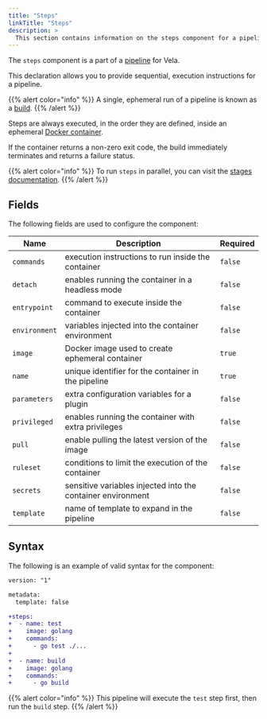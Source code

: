 ```yaml
---
title: "Steps"
linkTitle: "Steps"
description: >
  This section contains information on the steps component for a pipeline.
---
```


The `steps` component is a part of a [pipeline](/docs/concepts/pipeline/) for Vela.

This declaration allows you to provide sequential, execution instructions for a pipeline.

{{% alert color="info" %}}
A single, ephemeral run of a pipeline is known as a [build](/docs/concepts/system/build/).
{{% /alert %}}

Steps are always executed, in the order they are defined, inside an ephemeral [Docker container](https://www.docker.com/resources/what-container).

If the container returns a non-zero exit code, the build immediately terminates and returns a failure status.

{{% alert color="info" %}}
To run `steps` in parallel, you can visit the [stages documentation](/docs/concepts/pipeline/stages).
{{% /alert %}}

## Fields

The following fields are used to configure the component:

| Name          | Description                                                 | Required |
| ------------- | ----------------------------------------------------------- | -------- |
| `commands`    | execution instructions to run inside the container          | `false`  |
| `detach`      | enables running the container in a headless mode            | `false`  |
| `entrypoint`  | command to execute inside the container                     | `false`  |
| `environment` | variables injected into the container environment           | `false`  |
| `image`       | Docker image used to create ephemeral container             | `true`   |
| `name`        | unique identifier for the container in the pipeline         | `true`   |
| `parameters`  | extra configuration variables for a plugin                  | `false`  |
| `privileged`  | enables running the container with extra privileges         | `false`  |
| `pull`        | enable pulling the latest version of the image              | `false`  |
| `ruleset`     | conditions to limit the execution of the container          | `false`  |
| `secrets`     | sensitive variables injected into the container environment | `false`  |
| `template`    | name of template to expand in the pipeline                  | `false`  |

## Syntax

The following is an example of valid syntax for the component:

```diff
version: "1"

metadata:
  template: false

+steps:
+  - name: test
+    image: golang
+    commands:
+      - go test ./...
+
+  - name: build
+    image: golang
+    commands:
+      - go build
```

{{% alert color="info" %}}
This pipeline will execute the `test` step first, then run the `build` step.
{{% /alert %}}
